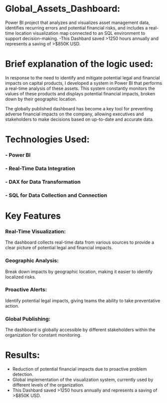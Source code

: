 # Global_Assets_Dashboard:

Power BI project that analyzes and visualizes asset management data, identifies recurring errors and potential financial risks, and includes a real-time location visualization map connected to an SQL environment to support decision-making.
-This Dashbard saved >1250 hours annually and represents a saving of >$850K USD.

# Brief explanation of the logic used:

In response to the need to identify and mitigate potential legal and financial impacts on capital products, I developed a system in Power BI that performs a real-time analysis of these assets. This system constantly monitors the values ​​of these products and displays potential financial impacts, broken down by their geographic location.

The globally published dashboard has become a key tool for preventing adverse financial impacts on the company, allowing executives and stakeholders to make decisions based on up-to-date and accurate data.

# Technologies Used: 

### - Power BI
### - Real-Time Data Integration
### - DAX for Data Transformation
### - SQL for Data Collection and Connection 

# Key Features

### Real-Time Visualization: 
The dashboard collects real-time data from various sources to provide a clear picture of potential legal and financial impacts.
### Geographic Analysis: 
Break down impacts by geographic location, making it easier to identify localized risks.
### Proactive Alerts: 
Identify potential legal impacts, giving teams the ability to take preventative action.
### Global Publishing: 
The dashboard is globally accessible by different stakeholders within the organization for constant monitoring.

# Results:

- Reduction of potential financial impacts due to proactive problem detection.
- Global implementation of the visualization system, currently used by different levels of the organization.
- This Dashbard saved >1250 hours annually and represents a saving of >$850K USD.


